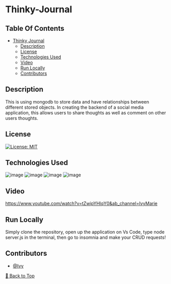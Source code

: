 # Thinky-Journal



## Table Of Contents
- [Thinky Journal](#thinky-journal)
  - [Description](#description)
  - [License](#license)
  - [Technologies Used](#technologies-used)
  - [Video](#video)
  - [Run Locally](#run-locally)
  - [Contributors](#contributors)


## Description

This is using mongodb to store data and have relationships between different stored objects. In creating the backend of a social media application, this allows users to share thoughts as well as comment on other users thoughts.

## License

[![License: MIT](https://img.shields.io/badge/License-MIT-yellow.svg)](https://opensource.org/licenses/MIT)

## Technologies Used

![image](https://img.shields.io/badge/Express.js-000000?style=for-the-badge&logo=express&logoColor=white)
![image](https://img.shields.io/badge/Node.js-339933?style=for-the-badge&logo=nodedotjs&logoColor=white)
![image](https://img.shields.io/badge/JavaScript-F7DF1E?style=for-the-badge&logo=javascript&logoColor=black)
![image](https://img.shields.io/badge/MongoDB-4EA94B?style=for-the-badge&logo=mongodb&logoColor=white)


## Video

https://www.youtube.com/watch?v=tZwipYHlqY0&ab_channel=IvyMarie
## Run Locally

Simply clone the repository, open up the application on Vs Code, type node server.js in the terminal, then go to insomnia and make your CRUD requests!

## Contributors

- [@Ivy](https://www.github.com/ivyreed)


[🔼 Back to Top](#thinky-journal)